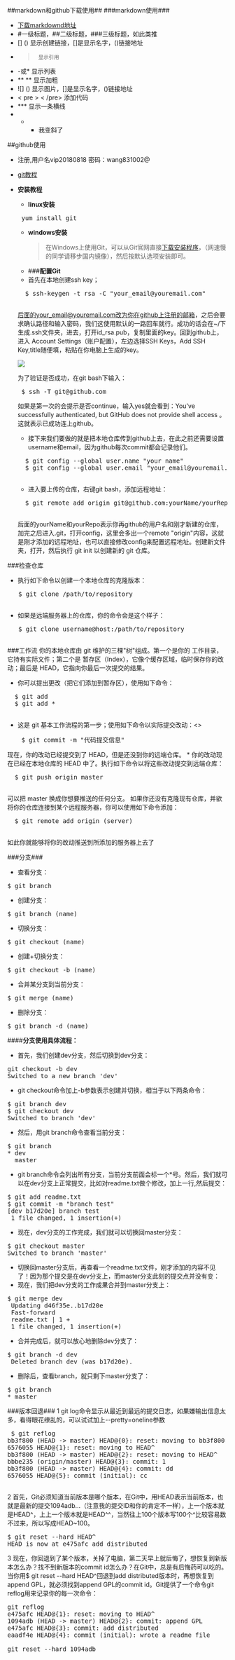 ##markdown和github下载使用##
###markdown使用###
- [下载markdownd地址](http://www.markdownpad.com/)
-  #一级标题，##二级标题，###三级标题，如此类推 
-  [] ()   显示创建链接，[]是显示名字，()链接地址
-  >      显示引用  
-  -或*   显示列表
-  ** **   显示加粗
-  ![] ()   显示图片，[]是显示名字，()链接地址
-  < pre >   < /pre>  添加代码
-  ***    显示一条横线
-  * *  我变斜了




##github使用
- 注册,用户名vip20180818 密码：wang831002@
- [git教程](https://www.liaoxuefeng.com/wiki/0013739516305929606dd18361248578c67b8067c8c017b000)
- **安装教程**
  * **linux安装**  
  <pre>
   yum install git
  </pre>

  * **windows安装**
    > 在Windows上使用Git，可以从Git官网直接[下载安装程序](https://git-scm.com/downloads)，（网速慢的同学请移步国内镜像），然后按默认选项安装即可。
  * ###**配置Git**
   * 首先在本地创建ssh key；
   <pre>
    $ ssh-keygen -t rsa -C "your_email@youremail.com"   
   </pre>
  后面的your_email@youremail.com改为你在github上注册的邮箱，之后会要求确认路径和输入密码，我们这使用默认的一路回车就行。成功的话会在~/下生成.ssh文件夹，进去，打开id_rsa.pub，复制里面的key。回到github上，进入 Account Settings（账户配置），左边选择SSH Keys，Add SSH Key,title随便填，粘贴在你电脑上生成的key。

  ![](http://www.runoob.com/wp-content/uploads/2014/05/github-account.jpg)

  为了验证是否成功，在git bash下输入：
  <pre>
   $ ssh -T git@github.com
  </pre>

   如果是第一次的会提示是否continue，输入yes就会看到：You've successfully authenticated, but GitHub does not provide shell access 。这就表示已成功连上github。
   
   * 接下来我们要做的就是把本地仓库传到github上去，在此之前还需要设置username和email，因为github每次commit都会记录他们。
   <pre>
    $ git config --global user.name "your name"
    $ git config --global user.email "your_email@youremail.com"
   </pre>  
   * 进入要上传的仓库，右键git bash，添加远程地址：
   <pre>
    $ git remote add origin git@github.com:yourName/yourRepo.git
   </pre>
   后面的yourName和yourRepo表示你再github的用户名和刚才新建的仓库，加完之后进入.git，打开config，这里会多出一个remote "origin"内容，这就是刚才添加的远程地址，也可以直接修改config来配置远程地址。创建新文件夹，打开，然后执行 git init 以创建新的 git 仓库。

###检查仓库
  * 执行如下命令以创建一个本地仓库的克隆版本：
  <pre>
   $ git clone /path/to/repository 
  </pre>
  * 如果是远端服务器上的仓库，你的命令会是这个样子：
  <pre>
   $ git clone username@host:/path/to/repository
  </pre>
###工作流
你的本地仓库由 git 维护的三棵"树"组成。第一个是你的 工作目录，它持有实际文件；第二个是 暂存区（Index），它像个缓存区域，临时保存你的改动；最后是 HEAD，它指向你最后一次提交的结果。

 * 你可以提出更改（把它们添加到暂存区），使用如下命令：
 <pre>
  $ git add <filename>
  $ git add *
 </pre>
 * 这是 git 基本工作流程的第一步；使用如下命令以实际提交改动：<>  <pre>
  $ git commit -m "代码提交信息"
 </pre>	
 现在，你的改动已经提交到了 HEAD，但是还没到你的远端仓库。
 * 你的改动现在已经在本地仓库的 HEAD 中了。执行如下命令以将这些改动提交到远端仓库：
 <pre>
  $ git push origin master
 </pre>
 可以把 master 换成你想要推送的任何分支。
 如果你还没有克隆现有仓库，并欲将你的仓库连接到某个远程服务器，你可以使用如下命令添加：
 <pre>
  $ git remote add origin (server)
 </pre>
 如此你就能够将你的改动推送到所添加的服务器上去了

###分支###

* 查看分支：
<pre>
$ git branch
</pre>
* 创建分支：
<pre>
$ git branch (name)
</pre>
* 切换分支：
<pre>
$ git checkout (name)
</pre>
* 创建+切换分支：
<pre>
$ git checkout -b (name)
</pre>
* 合并某分支到当前分支：
<pre>
$ git merge (name)
</pre>
* 删除分支：
<pre>
$ git branch -d (name)
</pre>

####**分支使用具体流程：**
* 首先，我们创建dev分支，然后切换到dev分支：
<pre>
git checkout -b dev
Switched to a new branch 'dev'
</pre>
* git checkout命令加上-b参数表示创建并切换，相当于以下两条命令：
<pre>
$ git branch dev
$ git checkout dev
Switched to branch 'dev'
</pre>
* 然后，用git branch命令查看当前分支：
<pre>
$ git branch
* dev
  master
</pre>
* git branch命令会列出所有分支，当前分支前面会标一个*号。然后，我们就可以在dev分支上正常提交，比如对readme.txt做个修改，加上一行,然后提交：
<pre>
$ git add readme.txt 
$ git commit -m "branch test"
[dev b17d20e] branch test
 1 file changed, 1 insertion(+)
</pre>
* 现在，dev分支的工作完成，我们就可以切换回master分支：
<pre>
$ git checkout master
Switched to branch 'master'
</pre>
* 切换回master分支后，再查看一个readme.txt文件，刚才添加的内容不见了！因为那个提交是在dev分支上，而master分支此刻的提交点并没有变：
* 现在，我们把dev分支的工作成果合并到master分支上：
<pre>
$ git merge dev
 Updating d46f35e..b17d20e
 Fast-forward
 readme.txt | 1 +
 1 file changed, 1 insertion(+)
</pre>
* 合并完成后，就可以放心地删除dev分支了：
<pre>
$ git branch -d dev
 Deleted branch dev (was b17d20e).
</pre>
* 删除后，查看branch，就只剩下master分支了：
<pre>
$ git branch
* master
</pre>

###版本回退###
1 git log命令显示从最近到最远的提交日志，如果嫌输出信息太多，看得眼花缭乱的，可以试试加上--pretty=oneline参数
 <pre>
 $ git reflog
bb3f800 (HEAD -> master) HEAD@{0}: reset: moving to bb3f800
6576055 HEAD@{1}: reset: moving to HEAD^
bb3f800 (HEAD -> master) HEAD@{2}: reset: moving to HEAD^
bbbe235 (origin/master) HEAD@{3}: commit: 1
bb3f800 (HEAD -> master) HEAD@{4}: commit: dd
6576055 HEAD@{5}: commit (initial): cc
 </pre>
2 首先，Git必须知道当前版本是哪个版本，在Git中，用HEAD表示当前版本，也就是最新的提交1094adb...（注意我的提交ID和你的肯定不一样），上一个版本就是HEAD^，上上一个版本就是HEAD^^，当然往上100个版本写100个^比较容易数不过来，所以写成HEAD~100。
<pre>
$ git reset --hard HEAD^
HEAD is now at e475afc add distributed
</pre>
3 现在，你回退到了某个版本，关掉了电脑，第二天早上就后悔了，想恢复到新版本怎么办？找不到新版本的commit id怎么办？在Git中，总是有后悔药可以吃的。当你用$ git reset --hard HEAD^回退到add distributed版本时，再想恢复到append GPL，就必须找到append GPL的commit id。Git提供了一个命令git reflog用来记录你的每一次命令：
<pre>
git reflog
e475afc HEAD@{1}: reset: moving to HEAD^
1094adb (HEAD -> master) HEAD@{2}: commit: append GPL
e475afc HEAD@{3}: commit: add distributed
eaadf4e HEAD@{4}: commit (initial): wrote a readme file

git reset --hard 1094adb
</pre>
